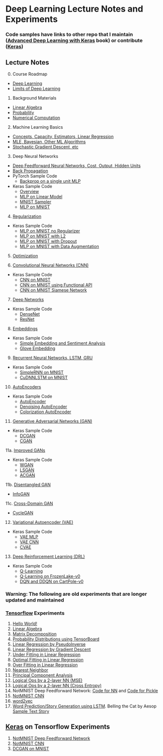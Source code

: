 # Deep Learning Lecture Notes and Experiments
### Code samples have links to other repo that I maintain ([Advanced Deep Learning with Keras](https://github.com/PacktPublishing/Advanced-Deep-Learning-with-Keras) book) or contribute ([Keras](https://github.com/keras-team/keras))
## Lecture Notes
0. Course Roadmap
  - [Deep Learning](https://docs.google.com/presentation/d/1JSmMV3SICXJ3SQOSj5WgJipssOpBYZKNZm1YnU5HO3g/edit?usp=sharing)
  - [Limits of Deep Learning](https://docs.google.com/presentation/d/13nsjiEjpiUpidxThT6hoCg19o0TMG-ho4tzgvuPkWV8/edit?usp=sharing)

1. Background Materials
  - [Linear Algebra](https://docs.google.com/presentation/d/1VBAb1C07dAQxRPIat0lDfTxWO9amnJvuHziNyVLkaFo/edit?usp=sharing)
  - [Probability](https://docs.google.com/presentation/d/1eygyQDzngXLGJjixNidUXJL-c12SFkQhztbdXDAhgR8/edit?usp=sharing)
  - [Numerical Computation](https://docs.google.com/presentation/d/1Nt9vr-8_Tcgez8jmz7sPsbXc0PDpU0d04-f2MFR5XZg/edit?usp=sharing)
2. Machine Learning Basics
  - [Concepts, Capacity, Estimators, Linear Regression](https://docs.google.com/presentation/d/1Xn6FaPiGTLnCRKQjIXySxpdteLVT1F8WDFketIUiTlI/edit?usp=sharing) 
  - [MLE, Bayesian, Other ML Algorithms](https://docs.google.com/presentation/d/1Dp2IBWnxQmKMszX0uL5HSfK302q6kpMfiexYAoT9z-k/edit?usp=sharing)
  - [Stochastic Gradient Descent, etc](https://docs.google.com/presentation/d/1Ss2BhwyarFGFiEIgqbQ-CW9zq0LJxmaOcHZKMzRWJ5k/edit?usp=sharing)
3. Deep Neural Networks
  - [Deep Feedforward Neural Networks, Cost, Output, Hidden Units](https://docs.google.com/presentation/d/1woHBsNgnwzjJndMcXXznaBKlLvWywuA6T7BFi0K7Yhg/edit?usp=sharing)
  - [Back Propagation](https://docs.google.com/presentation/d/1XD0tA6oxOETfFn1DTGJByhhyH3MF586OCN06WvAP22E/edit?usp=sharing)
- PyTorch Sample Code
  - [Backprop on a single unit MLP](backprop/backprop.ipynb)
- Keras Sample Code
  - [Overview](https://docs.google.com/presentation/d/15Y1snbE73g8vw16RN6uehVHyDFxAK_b0iKcmId1j5qM/edit?usp=sharing)
  - [MLP on Linear Model](keras/mlp/linear.ipynb)
  - [MNIST Sampler](keras/mlp/mnist-sampler.ipynb)
  - [MLP on MNIST](keras/mlp/mlp-mnist.ipynb)
4. [Regularization](https://docs.google.com/presentation/d/1lg4oxRDvfUIEtzMJ7E-Lqv1cDNiwoNeT1r5T-XnFIQI/edit?usp=sharing)
- Keras Sample Code
  - [MLP on MNIST no Regularizer](keras/regularization/mlp-mnist-noreg.ipynb)
  - [MLP on MNIST with L2](keras/regularization/mlp-mnist-l2.ipynb)
  - [MLP on MNIST with Dropout](keras/regularization/mlp-mnist-dropout.ipynb)
  - [MLP on MNIST with Data Augmentation](keras/regularization/mlp-mnist-data_augment.ipynb) 
  
5. [Optimization](https://docs.google.com/presentation/d/1wt53ds5dywq3WUm-jkdKFUjiHayBAV6-CSFAJg76Clg/edit?usp=sharing)
  
6. [Convolutional Neural Networks (CNN)](https://docs.google.com/presentation/d/1vxCMwjbssYKisIWt2UYiuOFMsJaFv-5-I6mYvtJ6Hr8/edit?usp=sharing)
- Keras Sample Code
  - [CNN on MNIST](keras/cnn/cnn-mnist.ipynb)
  - [CNN on MNIST using Functional API](keras/cnn/cnn-functional.ipynb)
  - [CNN on MNIST Siamese Network](keras/cnn/cnn-siamese.ipynb)
  
7. [Deep Networks](https://docs.google.com/presentation/d/14aFawAa4zNqvPRkhmS5YATVxSlS01fig7qnstecRgG0/edit?usp=sharing)
- Keras Sample Code
  - [DenseNet](https://github.com/PacktPublishing/Advanced-Deep-Learning-with-Keras/blob/master/chapter2-deep-networks/densenet-cifar10-2.4.1.py)  
  - [ResNet](https://github.com/keras-team/keras/blob/master/examples/cifar10_resnet.py)
8. [Embeddings](https://docs.google.com/presentation/d/1YtKWA53T2NqXoL0vnk8jWl1WCBWCLhbh5OWz_1JrGdU/edit?usp=sharing) 
- Keras Sample Code
  - [Simple Embedding and Sentiment Analysis](keras/embedding/sentiment_analysis.ipynb)
  - [Glove Embedding](keras/embedding/glove_embedding.ipynb)
9. [Recurrent Neural Networks, LSTM, GRU](https://docs.google.com/presentation/d/1qjQkUwnr2V--7JPz0H_wkzRyTYX3UtJsYrB3MQPGKLE/edit?usp=sharing)
- Keras Sample Code
  - [SimpleRNN on MNIST](keras/rnn/simple-rnn-mnist.ipynb)
  - [CuDNNLSTM on MNIST](keras/rnn/cudnnlstm-mnist.ipynb)
10. [AutoEncoders](https://docs.google.com/presentation/d/1gXWl0luuDe1qoQLSKdOUrzoq51WhhNLeq7x3PxQXYkA/edit?usp=sharing)
- Keras Sample Code
  - [AutoEncoder](https://github.com/PacktPublishing/Advanced-Deep-Learning-with-Keras/blob/master/chapter3-autoencoders/autoencoder-mnist-3.2.1.py)
  - [Denoising AutoEncoder](https://github.com/PacktPublishing/Advanced-Deep-Learning-with-Keras/blob/master/chapter3-autoencoders/denoising-autoencoder-mnist-3.3.1.py)
  - [Colorization AutoEncoder](https://github.com/PacktPublishing/Advanced-Deep-Learning-with-Keras/blob/master/chapter3-autoencoders/colorization-autoencoder-cifar10-3.4.1.py)
11. [Generative Adversarial Networks (GAN)](https://docs.google.com/presentation/d/13fiFibqjl9ps_CktJzMNAvoZXOlzHQDu8eRSb3a227g/edit?usp=sharing)
- Keras Sample Code
  - [DCGAN](https://github.com/PacktPublishing/Advanced-Deep-Learning-with-Keras/blob/master/chapter4-gan/dcgan-mnist-4.2.1.py)
  - [CGAN](https://github.com/PacktPublishing/Advanced-Deep-Learning-with-Keras/blob/master/chapter4-gan/cgan-mnist-4.3.1.py)
  
11a. [Improved GANs](https://docs.google.com/presentation/d/1tATpY1gzJo8x6Ziceln-KjcgEeqX-fnapL6IFdc9Wbk/edit?usp=sharing)
- Keras Sample Code
  - [WGAN](https://github.com/PacktPublishing/Advanced-Deep-Learning-with-Keras/blob/master/chapter5-improved-gan/wgan-mnist-5.1.2.py)
  - [LSGAN](https://github.com/PacktPublishing/Advanced-Deep-Learning-with-Keras/blob/master/chapter5-improved-gan/lsgan-mnist-5.2.1.py)
  - [ACGAN](https://github.com/PacktPublishing/Advanced-Deep-Learning-with-Keras/blob/master/chapter5-improved-gan/acgan-mnist-5.3.1.py)
  
11b. [Disentangled GAN](https://docs.google.com/presentation/d/1XboUGxLB1wYqJppsYiToq120JLhAOiuxLMUNbSfy_dk/edit?usp=sharing)
  - [InfoGAN](https://github.com/PacktPublishing/Advanced-Deep-Learning-with-Keras/blob/master/chapter6-disentangled-gan/infogan-mnist-6.1.1.py)
  
11c. [Cross-Domain GAN](https://docs.google.com/presentation/d/17lizm6BGtDB7OIR1XQHGH-VzcoM5N0vBnjOhIlcAwZs/edit?usp=sharing)
  - [CycleGAN](https://github.com/PacktPublishing/Advanced-Deep-Learning-with-Keras/blob/master/chapter7-cross-domain-gan/cyclegan-7.1.1.py)

12. [Variational Autoencoder (VAE)](https://docs.google.com/presentation/d/1ORVwhh5PgWEehcUQYL9t8nBCk9cj4TgXmUJIl6WMkpo/edit?usp=sharing)
- Keras Sample Code
  - [VAE MLP](https://github.com/PacktPublishing/Advanced-Deep-Learning-with-Keras/blob/master/chapter8-vae/vae-mlp-mnist-8.1.1.py)
  - [VAE CNN](https://github.com/PacktPublishing/Advanced-Deep-Learning-with-Keras/blob/master/chapter8-vae/vae-cnn-mnist-8.1.2.py)
  - [CVAE](https://github.com/PacktPublishing/Advanced-Deep-Learning-with-Keras/blob/master/chapter8-vae/cvae-cnn-mnist-8.2.1.py)
13. [Deep Reinforcement Learning (DRL)](https://docs.google.com/presentation/d/1oZC5qGofbx-dlPcnr00_fPBK0GEtt6FnMdpsnA6XYX8/edit?usp=sharing)
- Keras Sample Code
  - [Q-Learning](https://github.com/PacktPublishing/Advanced-Deep-Learning-with-Keras/blob/master/chapter9-drl/q-learning-9.3.1.py)
  - [Q-Learning on FrozenLake-v0](https://github.com/PacktPublishing/Advanced-Deep-Learning-with-Keras/blob/master/chapter9-drl/q-frozenlake-9.5.1.py)
  - [DQN and DDQN on CartPole-v0](https://github.com/PacktPublishing/Advanced-Deep-Learning-with-Keras/blob/master/chapter9-drl/dqn-cartpole-9.6.1.py)

### Warning: The following are old experiments that are longer updated and maintained
### [Tensorflow](https://www.tensorflow.org/) Experiments
1. [Hello World!](https://github.com/roatienza/Deep-Learning-Experiments/blob/master/Experiments/Tensorflow/Intro/hello.py) 
2. [Linear Algebra](https://github.com/roatienza/Deep-Learning-Experiments/blob/master/Experiments/Tensorflow/Math/linear_algebra.py)
3. [Matrix Decomposition](https://github.com/roatienza/Deep-Learning-Experiments/blob/master/Experiments/Tensorflow/Math/decomposition.py)
4. [Probability Distributions using TensorBoard](https://github.com/roatienza/Deep-Learning-Experiments/blob/master/Experiments/Tensorflow/Probability/distributions.py)
5. [Linear Regression by PseudoInverse](https://github.com/roatienza/Deep-Learning-Experiments/blob/master/Experiments/Tensorflow/Regression/linear_inv.py)
6. [Linear Regression by Gradient Descent](https://github.com/roatienza/Deep-Learning-Experiments/blob/master/Experiments/Tensorflow/Regression/linear_regression.py)
6. [Under Fitting in Linear Regression](https://github.com/roatienza/Deep-Learning-Experiments/blob/master/Experiments/Tensorflow/Machine_Learning/underfit_regression.py)
7. [Optimal Fitting in Linear Regression](https://github.com/roatienza/Deep-Learning-Experiments/blob/master/Experiments/Tensorflow/Machine_Learning/optfit_regression.py)
8. [Over Fitting in Linear Regression](https://github.com/roatienza/Deep-Learning-Experiments/blob/master/Experiments/Tensorflow/Machine_Learning/overfit_regression.py)
9. [Nearest Neighbor](https://github.com/roatienza/Deep-Learning-Experiments/blob/master/Experiments/Tensorflow/Machine_Learning/regression_nn.py)
10. [Principal Component Analysis](https://github.com/roatienza/Deep-Learning-Experiments/blob/master/Experiments/Tensorflow/Machine_Learning/pca.py)
11. [Logical Ops by a 2-layer NN (MSE)](https://github.com/roatienza/Deep-Learning-Experiments/blob/master/Experiments/Tensorflow/Neural_Networks/logic_gate_mse.py)
12. [Logical Ops by a 2-layer NN (Cross Entropy)](https://github.com/roatienza/Deep-Learning-Experiments/blob/master/Experiments/Tensorflow/Neural_Networks/logic_gate_logits.py)
13. NotMNIST Deep Feedforward Network: [Code for NN](https://github.com/roatienza/Deep-Learning-Experiments/blob/master/Experiments/Tensorflow/Deep_Networks/mnist_a2j_mlp.py) and [Code for Pickle](https://github.com/roatienza/Deep-Learning-Experiments/blob/master/Experiments/Tensorflow/Deep_Networks/mnist_a2j_2pickle.py)
14. [NotMNIST CNN](https://github.com/roatienza/Deep-Learning-Experiments/blob/master/Experiments/Tensorflow/Deep_Networks/mnist_a2j_cnn.py)
15. [word2vec](https://github.com/roatienza/Deep-Learning-Experiments/blob/master/Experiments/Tensorflow/Word2Vec/word2vec.py)
16. [Word Prediction/Story Generation using LSTM](https://github.com/roatienza/Deep-Learning-Experiments/blob/master/Experiments/Tensorflow/RNN/rnn_words.py). Belling the Cat by Aesop [Sample Text Story](https://github.com/roatienza/Deep-Learning-Experiments/blob/master/Experiments/Tensorflow/RNN/belling_the_cat.txt)

## [Keras](https://keras.io) on Tensorflow Experiments
1. [NotMNIST Deep Feedforward Network](https://github.com/roatienza/Deep-Learning-Experiments/blob/master/Experiments/Tensorflow/Deep_Networks/mnist_a2j_mlp_keras.py)
2. [NotMNIST CNN](https://github.com/roatienza/Deep-Learning-Experiments/blob/master/Experiments/Tensorflow/Deep_Networks/mnist_a2j_cnn_keras.py)
3. [DCGAN on MNIST](https://github.com/roatienza/Deep-Learning-Experiments/blob/master/Experiments/Tensorflow/GAN/dcgan_mnist.py)
